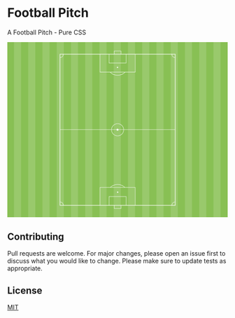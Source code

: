 # Football Pitch

A Football Pitch - Pure CSS

![Design preview for the Football Pitch - Pure CSS](./design/preview.png)

## Contributing
Pull requests are welcome. For major changes, please open an issue first to discuss what you would like to change.
Please make sure to update tests as appropriate.

## License
[MIT](https://choosealicense.com/licenses/mit/)
